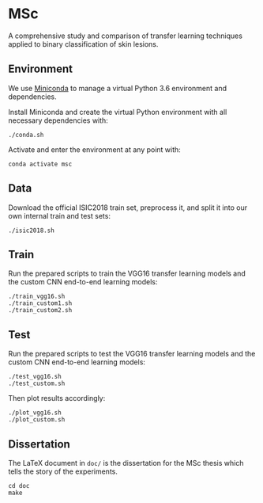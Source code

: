 # MSc

A comprehensive study and comparison of transfer learning techniques applied to binary classification of skin lesions.

## Environment

We use [Miniconda](https://docs.conda.io/en/latest/miniconda.html) to manage a virtual Python 3.6 environment and dependencies.

Install Miniconda and create the virtual Python environment with all necessary dependencies with:

```
./conda.sh
```

Activate and enter the environment at any point with:

```
conda activate msc
```

## Data

Download the official ISIC2018 train set, preprocess it, and split it into our own internal train and test sets:

```
./isic2018.sh
```

## Train

Run the prepared scripts to train the VGG16 transfer learning models and the custom CNN end-to-end learning models:

```
./train_vgg16.sh
./train_custom1.sh
./train_custom2.sh
```

## Test

Run the prepared scripts to test the VGG16 transfer learning models and the custom CNN end-to-end learning models:

```
./test_vgg16.sh
./test_custom.sh
```

Then plot results accordingly:

```
./plot_vgg16.sh
./plot_custom.sh
```

## Dissertation

The LaTeX document in `doc/` is the dissertation for the MSc thesis which tells the story of the experiments.

```
cd doc
make
```
